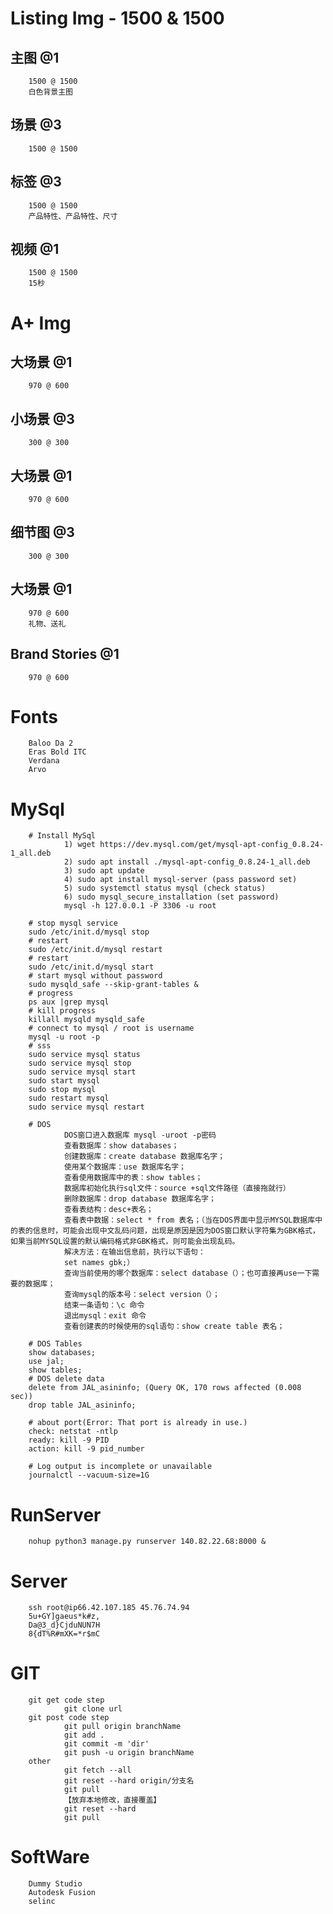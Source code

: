# Listing Img - 1500 & 1500
## 主图 @1
        1500 @ 1500
        白色背景主图
## 场景 @3
        1500 @ 1500
## 标签 @3
        1500 @ 1500
        产品特性、产品特性、尺寸
## 视频 @1
        1500 @ 1500
        15秒

# A+ Img
## 大场景 @1
        970 @ 600
## 小场景 @3
        300 @ 300
## 大场景 @1
        970 @ 600
## 细节图 @3
        300 @ 300
## 大场景 @1
        970 @ 600
        礼物、送礼
## Brand Stories @1
        970 @ 600

# Fonts
        Baloo Da 2
        Eras Bold ITC
        Verdana
        Arvo

# MySql
        # Install MySql
                1) wget https://dev.mysql.com/get/mysql-apt-config_0.8.24-1_all.deb
                2) sudo apt install ./mysql-apt-config_0.8.24-1_all.deb
                3) sudo apt update
                4) sudo apt install mysql-server (pass password set)
                5) sudo systemctl status mysql (check status)
                6) sudo mysql_secure_installation (set password)
                mysql -h 127.0.0.1 -P 3306 -u root

        # stop mysql service
        sudo /etc/init.d/mysql stop 
        # restart
        sudo /etc/init.d/mysql restart
        # restart
        sudo /etc/init.d/mysql start
        # start mysql without password
        sudo mysqld_safe --skip-grant-tables & 
        # progress
        ps aux |grep mysql
        # kill progress
        killall mysqld mysqld_safe
        # connect to mysql / root is username
        mysql -u root -p 
        # sss
        sudo service mysql status
        sudo service mysql stop
        sudo service mysql start
        sudo start mysql
        sudo stop mysql
        sudo restart mysql
        sudo service mysql restart

        # DOS
                DOS窗口进入数据库 mysql -uroot -p密码
                查看数据库：show databases；
                创建数据库：create database 数据库名字；
                使用某个数据库：use 数据库名字；
                查看使用数据库中的表：show tables；
                数据库初始化执行sql文件：source +sql文件路径（直接拖就行）
                删除数据库：drop database 数据库名字；
                查看表结构：desc+表名；
                查看表中数据：select * from 表名；（当在DOS界面中显示MYSQL数据库中的表的信息时，可能会出现中文乱码问题，出现是原因是因为DOS窗口默认字符集为GBK格式，如果当前MYSQL设置的默认编码格式非GBK格式，则可能会出现乱码。
                解决方法：在输出信息前，执行以下语句：
                set names gbk;）
                查询当前使用的哪个数据库：select database（）；也可直接再use一下需要的数据库；
                查询mysql的版本号：select version（）；
                结束一条语句：\c 命令
                退出mysql：exit 命令
                查看创建表的时候使用的sql语句：show create table 表名；

        # DOS Tables
        show databases;
        use jal;
        show tables;
        # DOS delete data
        delete from JAL_asininfo; (Query OK, 170 rows affected (0.008 sec))
        drop table JAL_asininfo;

        # about port(Error: That port is already in use.)
        check: netstat -ntlp
        ready: kill -9 PID
        action: kill -9 pid_number

        # Log output is incomplete or unavailable
        journalctl --vacuum-size=1G

# RunServer
        nohup python3 manage.py runserver 140.82.22.68:8000 &

# Server
        ssh root@ip66.42.107.185 45.76.74.94
        5u+GY]gaeus*k#z,
        Da@3_d}CjduNUN7H
        8{dT%R#mXK=*r$mC

# GIT
        git get code step
                git clone url
        git post code step
                git pull origin branchName
                git add .
                git commit -m 'dir'
                git push -u origin branchName
        other
                git fetch --all
                git reset --hard origin/分支名
                git pull
                【放弃本地修改，直接覆盖】
                git reset --hard
                git pull
        
# SoftWare
        Dummy Studio
        Autodesk Fusion
        selinc
